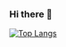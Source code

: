 ### Hi there 👋

<!--
**saucedop/saucedop** is a ✨ _special_ ✨ repository because its `README.md` (this file) appears on your GitHub profile.

Hello, thanks for visiting my github, here are a few things about me:

- 🔭 I’m currently working on projects to enhance skills JavaScript, Python and C#
- 🌱 I’m currently focusing on growth as a backend developer
- 👯 I’m looking to collaborate on web, game or mobile apps
- ⚡ Fun fact: I enjoy learning new languages
-->

[![Top Langs](https://github-readme-stats.vercel.app/api/top-langs/?username=anuraghazra)](https://github.com/anuraghazra/github-readme-stats)
